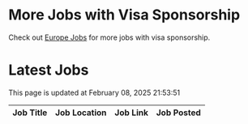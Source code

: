 # More Jobs with Visa Sponsorship

Check out [Europe Jobs](https://github.com/sureshparimi/europejobs#latest-jobs) for more jobs with visa sponsorship.

# Latest Jobs

This page is updated at February 08, 2025 21:53:51

| Job Title | Job Location | Job Link | Job Posted |
| --- | --- | --- | --- |
